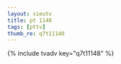 ```yaml
--- 
layout: sieutv
title: pt 1148
tags: [pttv]
thumb_re: q7t11148
---
```

{% include tvadv key="q7t11148" %} 
